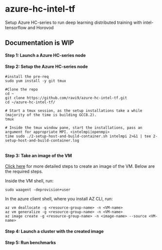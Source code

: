 
# azure-hc-intel-tf
Setup Azure HC-series to run deep learning distributed training with  intel-tensorflow and Horovod

## Documentation is WIP 

#### Step 1: Launch a Azure HC-series node

#### Step 2: Setup the Azure HC-series node

```
#install the pre-req
sudo yum install -y git tmux 

#Clone the repo
cd ~
git clone https://github.com/ravi9/azure-hc-intel-tf.git
cd ~/azure-hc-intel-tf/

# Start a tmux session, as the setup installations take a while (majority of the time is building GCC8.2).
tmux

# Inside the tmux window pane, start the installations, pass an argument for appropriate MPI. <intelmpi|openmpi>
time sudo ./2-setup-host-and-build-container.sh intelmpi 2>&1 | tee 2-setup-host-and-build-container.log


```

#### Step 3: Take an image of the VM
[Click here](https://docs.microsoft.com/en-us/azure/virtual-machines/linux/capture-image) for more detailed steps to create an image of the VM. Below are the required steps.

Inside the VM shell, run:
```
sudo waagent -deprovision+user
```

In the azure client shell, where you install AZ CLI, run:
```
az vm deallocate -g <resource-group-name> -n <VM-name>
az vm generalize -g <resource-group-name> -n <VM-name>
az image create -g <resource-group-name> -n <image-name> --source <VM-name>
```

#### Step 4: Launch a cluster with the created image

#### Step 5: Run benchmarks
